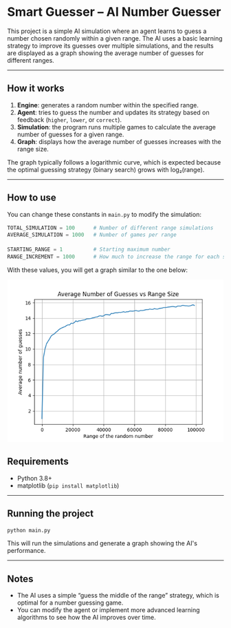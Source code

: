# Smart Guesser – AI Number Guesser

This project is a simple AI simulation where an agent learns to guess a number chosen randomly within a given range. The AI uses a basic learning strategy to improve its guesses over multiple simulations, and the results are displayed as a graph showing the average number of guesses for different ranges.

---

## How it works

1. **Engine**: generates a random number within the specified range.
2. **Agent**: tries to guess the number and updates its strategy based on feedback (`higher`, `lower`, or `correct`).
3. **Simulation**: the program runs multiple games to calculate the average number of guesses for a given range.
4. **Graph**: displays how the average number of guesses increases with the range size.

The graph typically follows a logarithmic curve, which is expected because the optimal guessing strategy (binary search) grows with log₂(range).

---

## How to use

You can change these constants in `main.py` to modify the simulation:

```python
TOTAL_SIMULATION = 100      # Number of different range simulations
AVERAGE_SIMULATION = 1000   # Number of games per range

STARTING_RANGE = 1          # Starting maximum number
RANGE_INCREMENT = 1000      # How much to increase the range for each simulation
```

With these values, you will get a graph similar to the one below:

![graph](image/Figure.png)


## Requirements

* Python 3.8+
* matplotlib (`pip install matplotlib`)

---

## Running the project

```bash
python main.py
```

This will run the simulations and generate a graph showing the AI's performance.

---

## Notes

* The AI uses a simple “guess the middle of the range” strategy, which is optimal for a number guessing game.
* You can modify the agent or implement more advanced learning algorithms to see how the AI improves over time.
